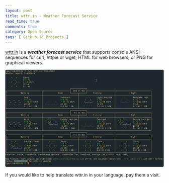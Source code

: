 ```yaml
---
layout: post
title: wttr.in - Weather Forecast Service
read_time: true  
comments: true
category: Open Source
tags: [ GitHub.io Projects ]
---
```


[wttr.in](https://github.com/chubin/wttr.in) is a ***weather forecast service*** that supports console ANSI-sequences for curl, httpie or wget; HTML for web browsers; or PNG for graphical viewers. 

![wttr.in](/assets/wttr.in.png)

If you would like to help translate wttr.in in your language, pay them a visit.
